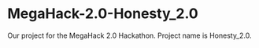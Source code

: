 # MegaHack-2.0-Honesty_2.0
Our project for the MegaHack 2.0 Hackathon. Project name is Honesty_2.0.

